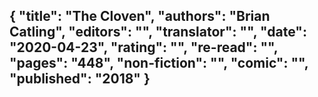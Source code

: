 {
 "title": "The Cloven",
 "authors": "Brian Catling",
 "editors": "",
 "translator": "",
 "date": "2020-04-23",
 "rating": "",
 "re-read": "",
 "pages": "448",
 "non-fiction": "",
 "comic": "",
 "published": "2018"
}
---

